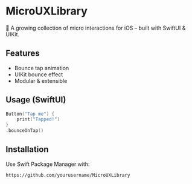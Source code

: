 # MicroUXLibrary

🎯 A growing collection of micro interactions for iOS – built with SwiftUI & UIKit.

## Features
- Bounce tap animation
- UIKit bounce effect
- Modular & extensible

## Usage (SwiftUI)

```swift
Button("Tap me") {
    print("Tapped!")
}
.bounceOnTap()
```

## Installation
Use Swift Package Manager with:

```
https://github.com/yourusername/MicroUXLibrary
```
